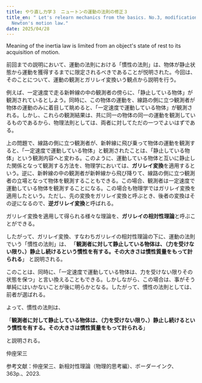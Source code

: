 ```yaml
---
title: やり直し力学３　ニュートンの運動の法則の修正３
title_en: " Let's relearn mechanics from the basics. No.3, modification of
  Newton's motion law."
date: 2025/04/28
---
```

Meaning of the inertia law is limited from an object's state of rest to its acquisition of motion.

前回までの説明において、運動の法則における「慣性の法則」は、物体が静止状態から運動を獲得するまでに限定されるべきであることが悦明された。今回は、そのことについて、運動の観測とガリレイ変換いう観点から説明を行う。

例えば、一定速度で走る新幹線の中の観測者の傍らに、「静止している物体」が観測されているとしよう。同時に、この物体の運動を、線路の側に立つ観測者が物体の運動のみに着目して眺めると、「一定速度で運動している物体」が観測される。しかし、これらの観測結果は、共に同一の物体の同一の運動を観測しているものであるから、物理法則としては、両者に対してただの一つでよいはずである。

上の問題で、線路の側に立つ観測者が、新幹線に飛び乗って物体の運動を観測すると、「一定速度で運動している物体」と観測されたことは、「静止している物体」という観測内容へと変わる。このように、運動している物体と互いに静止した関係となって観測する方法を、物理学においては、**ガリレイ変換**を適用するという。逆に、新幹線の中の観測者が新幹線から飛び降りて、線路の側に立つ観測者の立場となって物体を観測することもできる。この場合、観測者は一定速度で運動している物体を観測することになる。この場合も物理学ではガリレイ変換を適用したという。ただし、先の変換をガリレイ変換と呼ぶとき、後者の変換はその逆になるので、**逆ガリレイ変換**と呼ばれる。

ガリレイ変換を適用して得られる様々な理論を、**ガリレイの相対性理論**と呼ぶことができる。

したがって、ガリレイ変換、すなわちガリレイの相対性理論の下に、運動の法則でいう「慣性の法則」は、
「**観測者に対して静止している物体は、（力を受けない限り、）静止し続けるという慣性を有する。その大きさは慣性質量をもって計られる**」
と説明される。

このことは、同時に、「一定速度で運動している物体は、力を受けない限りその状態を保つ」と言い換えることもできる。しかしながら、この場合は、事がそう単純にはいかないことが後に明らかとなる。したがって、慣性の法則としては、前者が選ばれる。

よって、慣性の法則は、

「**観測者に対して静止している物体は、（力を受けない限り、）静止し続けるという慣性を有する。その大きさは慣性質量をもって計られる**」

と説明される。

仲座栄三

参考文献：仲座栄三、新相対性理論（物理的思考編）、ボーダーインク、363p.、2023.
